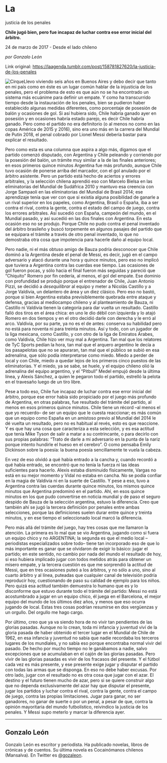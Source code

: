 # La
justicia de los penales

**Chile jugó bien, pero fue incapaz de luchar contra ese error inicial del
árbitro.**

24 de marzo de 2017 - Desde el lado chileno

_por Gonzalo León_

Link original: https://laagenda.tumblr.com/post/158781827620/la-justicia-de-los-penales

![Cirque](https://64.media.tumblr.com/cdefee1d95f55be31c906efbfe71a35b/tumblr_inline_pk3b1p8EM11t6q87u_500.png)Llevo
viviendo seis años en Buenos Aires y debo decir que tanto en mi país
como en éste es un lugar común hablar de la injusticia de los
penales, pero el problema de esto es que aún no se ha encontrado un
sistema más ecuánime para definir un empate. Y como ha transcurrido
tiempo desde la instauración de los penales, bien se pudieron haber
establecido algunas medidas diferentes, como porcentaje de posesión
de balón y ocasiones de gol. Si así hubiera sido, Chile habría
ganado ayer en posesión y en ocasiones habría estado parejo, es
decir Chile habría ganado. Pero como el partido no era definitorio
(o al menos no como en las copas América de 2015 y 2016), sino era
uno más en la carrera del Mundial de Putin 2018, el penal cobrado
por Lionel Messi debería bastar para explicar el resultado.

Pero
como esta es una columna que aspira a algo más, digamos que el
partido comenzó disputado, con Argentina y Chile peleando y
corriendo por la posesión del balón, un trámite muy similar a la
de las finales anteriores; en esos primeros quince minutos Argentina
fue más profundo, aunque Chile tuvo ocasión de ponerse arriba del
marcador, con el gol anulado por el árbitro asistente. Pero un
partido está hecho de aciertos y errores arbitrales, y la selección
chilena aprendió eso con Marcelo Bielsa en las eliminatorias del
Mundial de Sudáfrica 2010 y mantuvo esa creencia con Jorge Sampaoli
en las eliminatorias del Mundial de Brasil 2014; ese aprendizaje
tenía que ver con que si existía alguna posibilidad de ganarle a un
rival superior en los papeles, como Argentina, Brasil o España, iba
a ser contra el rival, contra la gente, contra el estado del campo de
juego, contra los errores arbitrales. Así sucedió con España,
campeón del mundo, en el Mundial pasado, y así sucedió en las dos
finales con Argentina. En esta ocasión eso no se produjo. Porque
Chile no pudo contra el penal inventado del árbitro brasileño y
buscó torpemente en algunos pasajes del partido que se equipara el
trámite a través de otro penal inventado, lo que no demostraba otra
cosa que impotencia para hacerle daño al equipo local.

Pero
nadie, ni el más obtuso amigo de Bauza podría desconocer que Chile
dominó a la Argentina desde el penal de Messi, es decir, jugó en el
campo adversario y atacó durante una hora y quince minutos, pero eso
no implicó que tuviera a Argentina contra las cuerdas ese tiempo.
Las ocasiones de gol fueron pocas, y sólo hacia el final fueron más
seguidas y pareció que “Chiquito” Romero por fin cedería, al
menos, el gol del empate. Ese dominio con profundidad se produjo
porque el entrenador de Chile, Juan Antonio Pizzi, se decidió a
*desequilibrar*
al equipo y meter a Nicolás Castillo y a Jorge Valdivia, un
delantero de área y un diez clásico. Pero eso no bastó, porque si
bien Argentina estaba previsiblemente quebrada entre ataque y
defensa, gracias al mediocampo chileno y al planteamiento de Bauza,
ni Castillo ni Valdivia tienen la categoría para dar vuelta un
resultado. Castillo falló dos tiros en el área chica: en uno le dio
débil con izquierda y lo atajó Romero en dos tiempos y en el otro
decidió darle con derecha y le erró al arco. Valdivia, por su
parte, ya no es el de antes: conserva su habilidad pero no está para
noventa ni para treinta minutos. Así y todo, con un jugador de la
liga mexicana, como Castillo, y con otro de la liga de Emiratos
Árabes, como Valdivia, Chile hizo ver muy mal a Argentina. Tan mal
que los relatores de TyC Sports pedían la hora, tan mal que el
arquero argentino le decía a los pasapelotas que no se apuraran, tan
mal que el público se subió en esa adrenalina, que sólo podía
interpretarse como miedo. Miedo a perder de local y con Chile, miedo
a quedar lejos de los primeros cinco puestos de las eliminatorias. Y
el miedo, ya se sabe, se huele, y el equipo chileno olió la
adrenalina del equipo argentino, y el “Pitbull” Medel empujó
desde la última línea, y Alexis Sánchez, a quien le pegaron todo
el partido, estrelló la pelota en el travesaño luego de un tiro
libre.

Pese
a todo eso, Chile fue incapaz de luchar contra ese error inicial del
árbitro, porque ese error había sido propiciado por el juego más
profundo de Argentina, en otras palabras, fue resultado del trámite
del partido, al menos en esos primeros quince minutos. Chile tiene un
récord –al menos el que yo recuerdo– de ser un equipo que le
cuesta reaccionar; es más común que un equipo como España en un
amistoso previo al Mundial del 2014 le dé vuelta un resultado, pero
no es habitual al revés, esto es que reaccione. Y es que hay una
cosa que caracteriza a esta selección, y es esa actitud que tenía
Mike Tyson de salir a matar a su contrincante, o para decirlo con sus
propias palabras: “Trato de darle a mi adversario en la punta de la
nariz porque intento hundirle el hueso en el cerebro”. O como
pensaba Emily Dickinson sobre la poesía: la buena poesía
sencillamente te vuela la cabeza. 


En
vez de eso olvidó a qué había entrado a la cancha y, cuando
recordó a qué había entrado, se encontró que no tenía la fuerza
ni las ideas suficientes para hacerlo. Alexis estaba disminuido
físicamente, Vargas no está en su mejor momento y Vidal no estaba
en cancha. No se podía confiar en la magia de Valdivia ni en la
suerte de Castillo. Y pese a eso, tuvo a Argentina contra las cuerdas
durante quince minutos, los mismos quince minutos que Argentina
predominó en el partido. Ahí, en esos quince minutos en los que
pudo convertirse en noticia mundial y de paso el seguro despido de
Bauza de la selección argentina, estuvo la diferencia. Creo que
también ahí se jugó la tercera definición por penales entre ambas
selecciones, porque las definiciones suelen durar entre quince y
treinta minutos, y en ese tiempo el seleccionado local marcó la
diferencia.

Pero
más allá del trámite del juego, hay tres cosas que me llamaron la
atención. La primera es lo mal que se vio Argentina, jugando como si
fuera un equipo chico y no ARGENTINA; la segunda es que el medio
local –periodistas especializados sobre todo– tiene tan
incorporado eso de que lo más importante es ganar que se olvidaron
de exigir lo básico: jugar el partido; en este sentido, no cambio
por nada del mundo el resultado de hoy, si eso hubiera implicado
jugar con todos metidos atrás para obtener un mísero empate, y la
tercera cuestión es que me sorprendió la actitud de Messi, que en
tres ocasiones puteó a los árbitros, y no sólo a uno, sino al
cuarto árbitro y al línea, puteadas que cualquier canal de
televisión podría reproducir hoy, cuestionando de paso su calidad
de ejemplo para los niños. Pero quizá esa actitud también
demuestra lo humano que es y lo disconforme que estuvo durante todo
el trámite del partido: Messi no está acostumbrado a jugar en un
equipo chico, él juega en el Barcelona, el mejor equipo del mundo de
los últimos diez años, y menos que eso ocurra jugando de local.
Estas tres cosas podrían resumirse en dos vergüenzas y un orgullo.
Del orgullo me hago cargo.

Por
último, creo que ya va siendo hora de no vivir tan pendientes de las
glorias pasadas. Aunque no lo crean, toda mi infancia y juventud viví
de la gloria pasada de haber obtenido el tercer lugar en el Mundial
de Chile de 1962, en esa infancia y juventud no sabía que nadie
recordaba los terceros lugares de los mundiales, y no sabía eso
porque encontraba normal vivir del pasado. De hecho por mucho tiempo
no le ganábamos a nadie, salvo excepciones que se acumulaban en el
cajón de las glorias pasadas. Pero vivir de las glorias pasadas es
vivir de los fracasos del presente. Y el fútbol cada vez es más
presente, y ese presente exige jugar y disputar el partido con todas
las armas que se disponga. En eso no debe haber excusas. Por otro
lado, jugar con el resultado no es otra cosa que jugar con el azar.
El destino y el futuro tienen mucho de azar, pero si se quiere
construir algo que no dependa exclusivamente del azar hay que
disputar el presente, jugar los partidos y luchar contra el rival,
contra la gente, contra el campo de juego, contra las propias
limitaciones. Jugar para ganar, no ser ganadores, no ganar de suerte
o por un penal, a pesar de que, contra la opinión mayoritaria del
mundo futbolístico, reivindico la justicia de los penales. Y Messi
supo meterlo y marcar la diferencia ayer.



---

 Gonzalo León
-------------

 Gonzalo León es escritor y periodista. Ha publicado novelas, libros de crónicas y de cuentos. Su última novela es Cocainómanos chilenos (Mansalva). En Twitter es [@gozaleon](https://twitter.com/gozaleon?lang=es).


